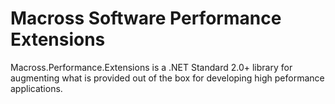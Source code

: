 # Macross Software Performance Extensions

Macross.Performance.Extensions is a .NET Standard 2.0+ library for augmenting
what is provided out of the box for developing high peformance applications.